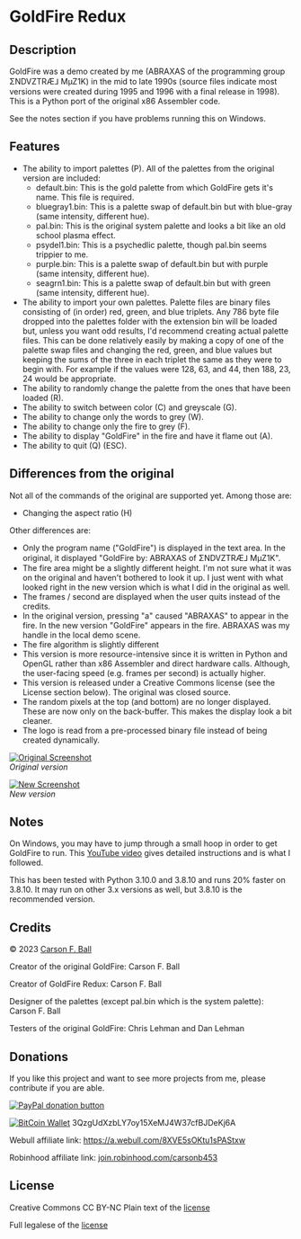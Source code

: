 GoldFire Redux
==============

Description
-----------
GoldFire was a demo created by me (ABRAXAS of the programming group ΣNDVZTRÆ⅃ MµZ1K) in the mid to late 1990s (source files indicate most versions were created during 1995 and 1996 with a final release in 1998).  This is a Python port of the original x86 Assembler code.

See the notes section if you have problems running this on Windows.

Features
--------
- The ability to import palettes (P).  All of the palettes from the original version are included:
  * default.bin: This is the gold palette from which GoldFire gets it's name.  This file is required.
  * bluegray1.bin: This is a palette swap of default.bin but with blue-gray (same intensity, different hue).
  * pal.bin: This is the original system palette and looks a bit like an old school plasma effect.
  * psydel1.bin: This is a psychedlic palette, though pal.bin seems trippier to me.
  * purple.bin: This is a palette swap of default.bin but with purple (same intensity, different hue).
  * seagrn1.bin: This is a palette swap of default.bin but with green (same intensity, different hue).
- The ability to import your own palettes.  Palette files are binary files consisting of (in order) red, green, and blue triplets. Any 786 byte file dropped into the palettes folder with the extension bin will be loaded but, unless you want odd results, I'd recommend creating actual palette files.  This can be done relatively easily by making a copy of one of the palette swap files and changing the red, green, and blue values but keeping the sums of the three in each triplet the same as they were to begin with.  For example if the values were 128, 63, and 44, then 188, 23, 24 would be appropriate.
- The ability to randomly change the palette from the ones that have been loaded (R).
- The ability to switch between color (C) and greyscale (G).
- The ability to change only the words to grey (W).
- The ability to change only the fire to grey (F).
- The ability to display "GoldFire" in the fire and have it flame out (A).
- The ability to quit (Q) (ESC).

Differences from the original
-----------------------------
Not all of the commands of the original are supported yet.  Among those are:
- Changing the aspect ratio (H)

Other differences are:
- Only the program name ("GoldFire") is displayed in the text area.  In the original, it displayed "GoldFire by: ABRAXAS of ΣNDVZTRÆ⅃ MµZ1K".
- The fire area might be a slightly different height.  I'm not sure what it was on the original and haven't bothered to look it up.  I just went with what looked right in the new version which is what I did in the original as well.
- The frames / second are displayed when the user quits instead of the credits.
- In the original version, pressing "a" caused "ABRAXAS" to appear in the fire.  In the new version "GoldFire" appears in the fire.  ABRAXAS was my handle in the local demo scene.
- The fire algorithm is slightly different
- This version is more resource-intensive since it is written in Python and OpenGL rather than x86 Assembler and direct hardware calls.  Although, the user-facing speed (e.g. frames per second) is actually higher.
- This version is released under a Creative Commons license (see the License section below).  The original was closed source.
- The random pixels at the top (and bottom) are no longer displayed.  These are now only on the back-buffer.  This makes the display look a bit cleaner.
- The logo is read from a pre-processed binary file instead of being created dynamically.

[![Original Screenshot](https://carson.ballweb.org/images/goldfire.png)](https://carson.ballweb.org/images/goldfire.png)<br />
*Original version*

[![New Screenshot](https://carson.ballweb.org/images/goldfire_new.png)](https://carson.ballweb.org/images/goldfire_new.png)<br />
*New version*

Notes
-----
On Windows, you may have to jump through a small hoop in order to get GoldFire to run.  This [YouTube video](https://www.youtube.com/watch?v=a4NVQC_2S2U) gives detailed instructions and is what I followed.

This has been tested with Python 3.10.0 and 3.8.10 and runs 20% faster on 3.8.10.  It may run on other 3.x versions as well, but 3.8.10 is the recommended version.

Credits
-------
© 2023 [Carson F. Ball](<mailto://carson@ballweb.org>)

Creator of the original GoldFire: Carson F. Ball

Creator of GoldFire Redux: Carson F. Ball

Designer of the palettes (except pal.bin which is the system palette): Carson F. Ball

Testers of the original GoldFire: Chris Lehman and Dan Lehman

Donations
---------
If you like this project and want to see more projects from me, please contribute if you are able.

[![PayPal donation button](https://img.shields.io/badge/PayPal-00457C?style=for-the-badge&logo=paypal&logoColor=white)](https://www.paypal.com/cgi-bin/webscr?cmd=_s-xclick&hosted_button_id=CT5XNBHGD5TEN)

[![BitCoin Wallet](https://img.shields.io/badge/Bitcoin-000000?style=for-the-badge&logo=bitcoin&logoColor=white)](https://img.shields.io/badge/Bitcoin-000000?style=for-the-badge&logo=bitcoin&logoColor=white) 3QzgUdXzbLY7oy15XeMJ4W37cfBJDeKj6A

Webull affiliate link: https://a.webull.com/8XVE5sOKtu1sPAStxw

Robinhood affiliate link: [join.robinhood.com/carsonb453](join.robinhood.com/carsonb453)

License
-------
Creative Commons CC BY-NC
Plain text of the [license](https://creativecommons.org/licenses/by-nc/4.0/)

Full legalese of the [license](https://creativecommons.org/licenses/by-nc/4.0/legalcode)
